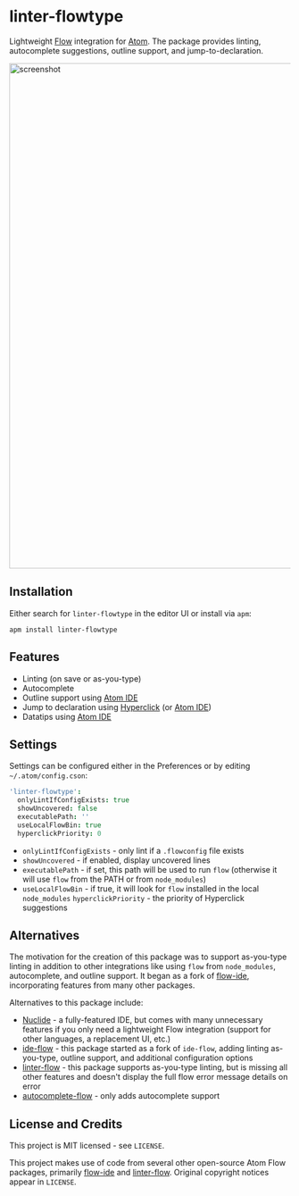# linter-flowtype

Lightweight [Flow](https://flow.org/) integration for [Atom](https://atom.io/).  The package provides linting, autocomplete suggestions, outline support, and jump-to-declaration.

<img width="905" alt="screenshot" align="center" src="https://user-images.githubusercontent.com/130874/32974755-4dac4892-cbc6-11e7-9d32-8ac348327a09.png">

## Installation

Either search for `linter-flowtype` in the editor UI or install via `apm`:

```
apm install linter-flowtype
```

## Features

- Linting (on save or as-you-type)
- Autocomplete
- Outline support using [Atom IDE](https://github.com/facebook-atom/atom-ide-ui)
- Jump to declaration using [Hyperclick](https://github.com/facebook-atom/hyperclick) (or [Atom IDE](https://github.com/facebook-atom/atom-ide-ui))
- Datatips using [Atom IDE](https://github.com/facebook-atom/atom-ide-ui)

## Settings

Settings can be configured either in the Preferences or by editing `~/.atom/config.cson`:

```cson
'linter-flowtype':
  onlyLintIfConfigExists: true
  showUncovered: false
  executablePath: ''
  useLocalFlowBin: true
  hyperclickPriority: 0
```

- `onlyLintIfConfigExists` - only lint if a `.flowconfig` file exists
- `showUncovered` - if enabled, display uncovered lines
- `executablePath` - if set, this path will be used to run `flow` (otherwise it will use `flow` from the PATH or from `node_modules`)
- `useLocalFlowBin` - if true, it will look for `flow` installed in the local `node_modules`
`hyperclickPriority` - the priority of Hyperclick suggestions

## Alternatives

The motivation for the creation of this package was to support as-you-type linting in addition to other integrations like using `flow` from `node_modules`, autocomplete, and outline support.  It began as a fork of [flow-ide](https://github.com/steelbrain/flow-ide), incorporating features from many other packages.

Alternatives to this package include:

- [Nuclide](https://nuclide.io/) - a fully-featured IDE, but comes with many unnecessary features if you only need a lightweight Flow integration (support for other languages, a replacement UI, etc.)
- [ide-flow](https://github.com/steelbrain/flow-ide) - this package started as a fork of `ide-flow`, adding linting as-you-type, outline support, and additional configuration options
- [linter-flow](https://github.com/AtomLinter/linter-flow) - this package supports as-you-type linting, but is missing all other features and doesn't display the full flow error message details on error
- [autocomplete-flow](https://github.com/nmn/autocomplete-flow) - only adds autocomplete support

## License and Credits

This project is MIT licensed - see `LICENSE`.

This project makes use of code from several other open-source Atom Flow packages, primarily [flow-ide](https://github.com/steelbrain/flow-ide) and [linter-flow](https://github.com/AtomLinter/linter-flow).  Original copyright notices appear in `LICENSE`.
